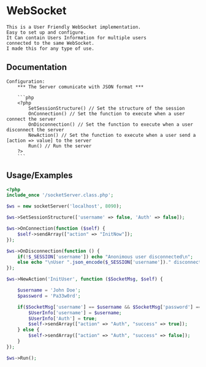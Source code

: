 # WebSocket


    This is a User Friendly WebSocket implementation.
    Easy to set up and configure.
    It Can contain Users Information for multiple users
    connected to the same WebSocket.
    I made this for any type of use.
## Documentation

    Configuration:
        *** The Server comunicate with JSON format ***

        ```php 
        <?php 
            SetSessionStructure() // Set the structure of the session
            OnConnection() // Set the function to execute when a user connect the server
            OnDisconnection() // Set the function to execute when a user disconnect the server
            NewAction() // Set the function to execute when a user send a [action => value] to the server
            Run() // Run the server
        ?>
        ```
## Usage/Examples

```php
<?php
include_once '/socketServer.class.php';

$ws = new socketServer('localhost', 8090);

$ws->SetSessionStructure(['username' => false, 'Auth' => false]);

$ws->OnConnection(function ($self) {
	$self->sendArray(["action" => "InitNow"]);
});

$ws->OnDisconnection(function () {
    if(!$_SESSION['username']) echo "Anonimous user disconnected\n";
    else echo "\nUser ".json_encode($_SESSION['username'])." disconnected\n";
});

$ws->NewAction('InitUser', function ($SocketMsg, $self) {

    $username = 'John Doe';
    $password = 'Pa33w0rd';

    if($SocketMsg['username'] == $username && $SocketMsg['password'] == $password) {
        $UserInfo['username'] = $username;
        $UserInfo['Auth'] = true;
        $self->sendArray(["action" => "Auth", "success" => true]);
    } else {
        $self->sendArray(["action" => "Auth", "success" => false]);
    }
});

$ws->Run();


```

